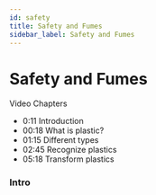 ```yaml
---
id: safety
title: Safety and Fumes
sidebar_label: Safety and Fumes
---
```


<style>
:root {
  --highlight: #84cfec;
  --hover: #84cfec;
}
</style>

# Safety and Fumes

Video Chapters

- 0:11 Introduction
- 00:18 What is plastic?
- 01:15 Different types
- 02:45 Recognize plastics
- 05:18 Transform plastics

### Intro